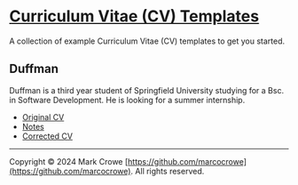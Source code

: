 
# [Curriculum Vitae (CV) Templates](https://github.com/marcocrowe/curriculum-vitae-cv-templates)

A collection of example Curriculum Vitae (CV) templates to get you started.

## Duffman

Duffman is a third year student of Springfield University studying for a Bsc. in Software Development. He is looking for a summer internship.

- [Original CV](cv-bad-example.pdf)
- [Notes](cv-bad-example-notes.pdf)
- [Corrected CV](cv-corrected.pdf)

---

Copyright &copy; 2024 Mark Crowe [https://github.com/marcocrowe](https://github.com/marcocrowe). All rights reserved.
